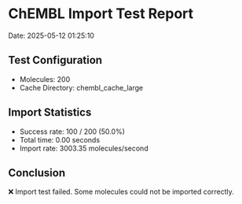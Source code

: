 # ChEMBL Import Test Report

Date: 2025-05-12 01:25:10

## Test Configuration

- Molecules: 200
- Cache Directory: chembl_cache_large

## Import Statistics

- Success rate: 100 / 200 (50.0%)
- Total time: 0.00 seconds
- Import rate: 3003.35 molecules/second

## Conclusion

❌ Import test failed. Some molecules could not be imported correctly.
